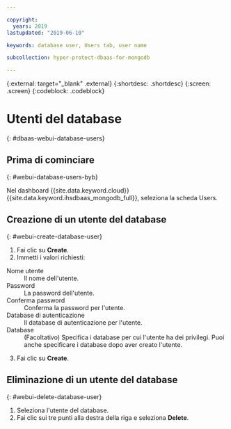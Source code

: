 ```yaml
---

copyright:
  years: 2019
lastupdated: "2019-06-10"

keywords: database user, Users tab, user name

subcollection: hyper-protect-dbaas-for-mongodb

---
```


{:external: target="_blank" .external}
{:shortdesc: .shortdesc}
{:screen: .screen}
{:codeblock: .codeblock}


# Utenti del database
{: #dbaas-webui-database-users}

## Prima di cominciare
{: #webui-database-users-byb}

Nel dashboard {{site.data.keyword.cloud}} {{site.data.keyword.ihsdbaas_mongodb_full}}, seleziona la scheda Users.

## Creazione di un utente del database
{: #webui-create-database-user}

1. Fai clic su **Create**.
2. Immetti i valori richiesti:
<dl>
<dt>Nome utente</dt>
<dd>Il nome dell'utente.</dd>
<dt>Password</dt>
<dd>La password dell'utente.</dd>
<dt>Conferma password</dt>
<dd>Conferma la password per l'utente.</dd>
<dt>Database di autenticazione</dt>
<dd>Il database di autenticazione per l'utente.</dd>
<dt>Database</dt>
<dd>(Facoltativo) Specifica i database per cui l'utente ha dei privilegi. Puoi anche specificare i database dopo aver creato l'utente.</dd>
</dl>

3. Fai clic su **Create**.

## Eliminazione di un utente del database
{: #webui-delete-database-user}

1. Seleziona l'utente del database.
2. Fai clic sui tre punti alla destra della riga e seleziona **Delete**.
